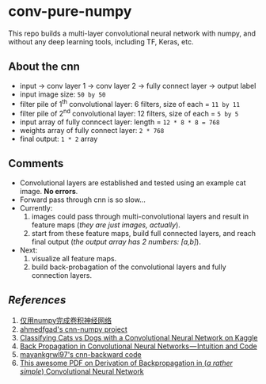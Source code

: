 # conv-pure-numpy

This repo builds a multi-layer convolutional neural network with numpy, and without any deep learning tools, including TF, Keras, etc.

## About the cnn
* input -> conv layer 1 -> conv layer 2 -> fully connect layer -> output label
* input image size: `50 by 50`
* filter pile of 1<sup>th</sup> convolutional layer: 6 filters, size of each = `11 by 11`
* filter pile of 2<sup>nd</sup> convolutional layer: 12 filters, size of each = `5 by 5`
* input array of fully conncect layer: length = `12 * 8 * 8 = 768`
* weights array of fully connect layer: `2 * 768`
* final output: `1 * 2` array

## Comments
* Convolutional layers are established and tested using an example cat image. **No errors**.
* Forward pass through cnn is so slow...
* Currently: 
    1. images could pass through multi-convolutional layers and result in feature maps (*they are just images, actually*).
    2. start from these feature maps, build full connected layers, and reach final output (*the output array has 2 numbers: \[a,b]*).
* Next: 
    1. visualize all feature maps.
    2. build back-probagation of the convolutional layers and fully connection layers.

## *References*
1. [仅用numpy完成卷积神经网络](https://m.aliyun.com/yunqi/articles/585741)
2. [ahmedfgad's cnn-numpy project](https://github.com/ahmedfgad/NumPyCNN)
3. [Classifying Cats vs Dogs with a Convolutional Neural Network on Kaggle](https://pythonprogramming.net/convolutional-neural-network-kats-vs-dogs-machine-learning-tutorial/)
4. [Back Propagation in Convolutional Neural Networks — Intuition and Code](https://becominghuman.ai/back-propagation-in-convolutional-neural-networks-intuition-and-code-714ef1c38199)
5. [mayankgrwl97's cnn-backward code](https://gist.github.com/mayankgrwl97/7c85ed1cf353be7764e2fa8b010da4d3)
6. [This awesome PDF on Derivation of Backpropagation in (*a rather simple*) Convolutional Neural Network](https://pdfs.semanticscholar.org/5d79/11c93ddcb34cac088d99bd0cae9124e5dcd1.pdf)
